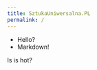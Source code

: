 ```yaml
---
title: SztukaUniwersalna.PL
permalink: /
---
```


 * Hello?
 * Markdown!

Is is hot?

<div>
  <Feed {...data} feed={ data.website.collections.Posts.pages } />
</div>

